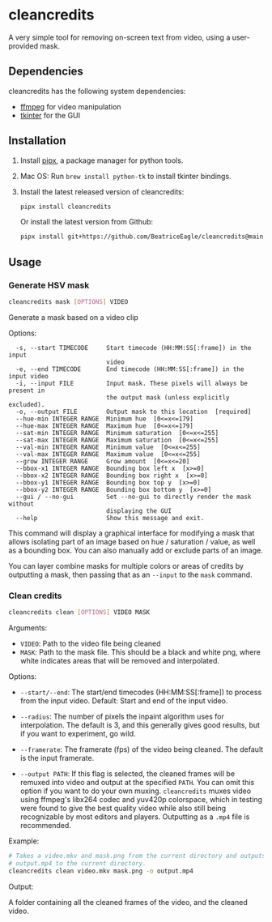 # cleancredits

A very simple tool for removing on-screen text from video, using a user-provided mask.

## Dependencies

cleancredits has the following system dependencies:

- [ffmpeg](https://ffmpeg.org/) for video manipulation
- [tkinter](https://docs.python.org/3/library/tkinter.html) for the GUI

## Installation

1. Install [pipx](https://pypa.github.io/pipx/), a package manager for python tools.
2. Mac OS: Run `brew install python-tk` to install tkinter bindings.
3. Install the latest released version of cleancredits:

   ```bash
   pipx install cleancredits
   ```

   Or install the latest version from Github:

   ```bash
   pipx install git+https://github.com/BeatriceEagle/cleancredits@main
   ```

## Usage

### Generate HSV mask

```bash
cleancredits mask [OPTIONS] VIDEO
```

Generate a mask based on a video clip

Options:

```
  -s, --start TIMECODE     Start timecode (HH:MM:SS[:frame]) in the input
                           video
  -e, --end TIMECODE       End timecode (HH:MM:SS[:frame]) in the input video
  -i, --input FILE         Input mask. These pixels will always be present in
                           the output mask (unless explicitly excluded).
  -o, --output FILE        Output mask to this location  [required]
  --hue-min INTEGER RANGE  Minimum hue  [0<=x<=179]
  --hue-max INTEGER RANGE  Maximum hue  [0<=x<=179]
  --sat-min INTEGER RANGE  Minimum saturation  [0<=x<=255]
  --sat-max INTEGER RANGE  Maximum saturation  [0<=x<=255]
  --val-min INTEGER RANGE  Minimum value  [0<=x<=255]
  --val-max INTEGER RANGE  Maximum value  [0<=x<=255]
  --grow INTEGER RANGE     Grow amount  [0<=x<=20]
  --bbox-x1 INTEGER RANGE  Bounding box left x  [x>=0]
  --bbox-x2 INTEGER RANGE  Bounding box right x  [x>=0]
  --bbox-y1 INTEGER RANGE  Bounding box top y  [x>=0]
  --bbox-y2 INTEGER RANGE  Bounding box bottom y  [x>=0]
  --gui / --no-gui         Set --no-gui to directly render the mask without
                           displaying the GUI
  --help                   Show this message and exit.
```

This command will display a graphical interface for modifying a mask that allows isolating part of an image based on hue / saturation / value, as well as a bounding box. You can also manually add or exclude parts of an image.

You can layer combine masks for multiple colors or areas of credits by outputting a mask, then passing that as an `--input` to the `mask` command.

### Clean credits

```bash
cleancredits clean [OPTIONS] VIDEO MASK
```

Arguments:

- `VIDEO`: Path to the video file being cleaned
- `MASK`: Path to the mask file. This should be a black and white png, where white indicates areas that will be removed and interpolated.

Options:

- `--start/--end`: The start/end timecodes (HH:MM:SS[:frame]) to process from the input video. Default: Start and end of the input video.

- `--radius`: The number of pixels the inpaint algorithm uses for interpolation. The default is 3, and this generally gives good results, but if you want to experiment, go wild.

- `--framerate`: The framerate (fps) of the video being cleaned. The default is the input framerate.

- `--output PATH`: If this flag is selected, the cleaned frames will be remuxed into video and output at the specified `PATH`. You can omit this option if you want to do your own muxing. `cleancredits` muxes video using ffmpeg's libx264 codec and yuv420p colorspace, which in testing were found to give the best quality video while also still being recognizable by most editors and players. Outputting as a `.mp4` file is recommended.

Example:

```bash
# Takes a video.mkv and mask.png from the current directory and outputs
# output.mp4 to the current directory.
cleancredits clean video.mkv mask.png -o output.mp4
```

Output:

A folder containing all the cleaned frames of the video, and the cleaned
video.
